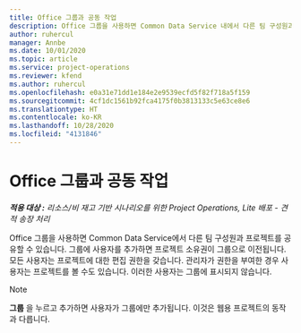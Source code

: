 ```yaml
---
title: Office 그룹과 공동 작업
description: Office 그룹을 사용하면 Common Data Service 내에서 다른 팀 구성원과 프로젝트를 공유할 수 있습니다.
author: ruhercul
manager: Annbe
ms.date: 10/01/2020
ms.topic: article
ms.service: project-operations
ms.reviewer: kfend
ms.author: ruhercul
ms.openlocfilehash: e0a31e71dd1e184e2e9539ecfd5f82f718a5f159
ms.sourcegitcommit: 4cf1dc1561b92fca4175f0b3813133c5e63ce8e6
ms.translationtype: HT
ms.contentlocale: ko-KR
ms.lasthandoff: 10/28/2020
ms.locfileid: "4131846"
---
```

# <a name="collaboration-with-office-groups"></a>Office 그룹과 공동 작업

_**적용 대상 :** 리소스/비 재고 기반 시나리오를 위한 Project Operations, Lite 배포 - 견적 송장 처리_

Office 그룹을 사용하면 Common Data Service에서 다른 팀 구성원과 프로젝트를 공유할 수 있습니다. 그룹에 사용자를 추가하면 프로젝트 소유권이 그룹으로 이전됩니다. 모든 사용자는 프로젝트에 대한 편집 권한을 갖습니다. 관리자가 권한을 부여한 경우 사용자는 프로젝트를 볼 수도 있습니다. 이러한 사용자는 그룹에 표시되지 않습니다.

> [!NOTE] 
> **그룹** 을 누르고 추가하면 사용자가 그룹에만 추가됩니다. 이것은 웹용 프로젝트의 동작과 다릅니다. 

